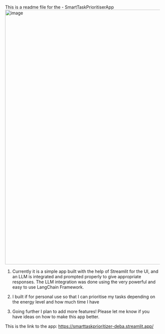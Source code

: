 This is a readme file for the - SmartTaskPrioritiserApp
<img width="1919" height="826" alt="image" src="https://github.com/user-attachments/assets/9295679e-28f9-49e6-8f11-29d561d6b069" />


1. Currently it is a simple app built with the help of Streamlit for the UI, and an LLM is integrated and prompted properly to give appropriate responses. The LLM integration was done using the very powerful and easy to use LangChain Framework.

2. I built if for personal use so that I can prioritise my tasks depending on the energy level and how much time I have

3. Going further I plan to add more features! Please let me know if you have ideas on how to make this app better.

This is the link to the app: https://smarttaskprioritizer-deba.streamlit.app/

